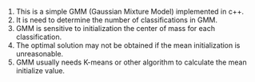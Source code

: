 1. This is a simple GMM (Gaussian Mixture Model) implemented in c++.
2. It is need to determine the number of classifications in GMM.
3. GMM is sensitive to initialization the center of mass for each classification.
4. The optimal solution may not be obtained if the mean initialization is unreasonable.
5. GMM usually needs K-means or other algorithm to calculate the mean initialize value.
